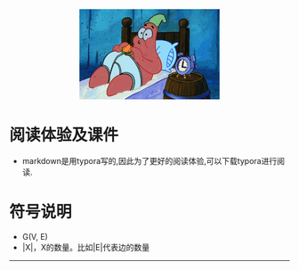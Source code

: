 <div align=center> <img src=paidaxing.gif width=50% height=50%> </div>

# 阅读体验及课件

* markdown是用typora写的,因此为了更好的阅读体验,可以下载typora进行阅读.


# 符号说明

- G(V, E) 
- |X|，X的数量。比如|E|代表边的数量


---



